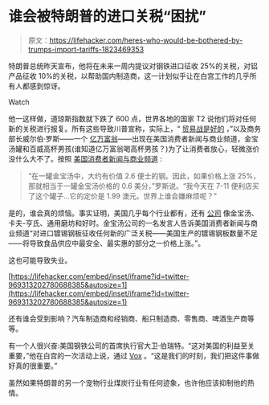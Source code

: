 # 谁会被特朗普的进口关税“困扰”

> 原文：<https://lifehacker.com/heres-who-would-be-bothered-by-trumps-import-tariffs-1823469353>

特朗普总统昨天宣布，他将在未来一周内提议对钢铁进口征收 25%的关税，对铝产品征收 10%的关税，以帮助国内制造商，这一计划似乎让在白宫工作的几乎所有人都感到惊讶。

Watch

他一这样做，道琼斯指数就下跌了 600 点，世界各地的国家 T2 说他们将对任何新的关税进行报复。所有这些导致川普宣称，实际上，“ [贸易战是好的](https://www.reuters.com/article/us-usa-trade/trade-wars-are-good-trump-says-defying-global-concern-over-tariffs-idUSKCN1GE1PM) ，”以及商务部长威尔伯·罗斯——一个 [亿万富翁](http://nymag.com/daily/intelligencer/2014/02/i-crashed-a-wall-street-secret-society.html)——出现在美国消费者新闻与商业频道，金宝汤罐和百威高杯男孩(谁知道亿万富翁喝高杯男孩？)为了让消费者放心，轻微涨价没什么大不了。按照 [美国消费者新闻与商业频道](https://www.cnbc.com/2018/03/02/wilbur-ross-tariffs-are-nbd-but-campbells-says-cans-will-cost-more.html) :

> “在一罐金宝汤中，大约有价值 2.6 便士的钢。因此，如果价格上涨 25%，那就相当于一罐金宝汤价格的 0.6 美分，”罗斯说。“我今天在 7-11 便利店买了这个罐子...它的定价是 1.99 澳元。世界上谁会嫌麻烦呢？”

是的，谁会真的烦恼。事实证明，美国几乎每个行业都有，还有 [公司](https://www.cnbc.com/2018/03/02/wilbur-ross-tariffs-are-nbd-but-campbells-says-cans-will-cost-more.html) 像金宝汤、卡夫-亨氏、通用磨坊和好时。金宝汤公司的一名发言人告诉美国消费者新闻与商业频道“对进口镀锡钢板征收任何新的广泛关税——美国生产的镀锡钢板数量不足——将导致食品供应中最安全、最实惠的部分之一价格上涨。”。

这也可能导致失业。

 [https://lifehacker.com/embed/inset/iframe?id=twitter-969313202780688385&autosize=1](https://lifehacker.com/embed/inset/iframe?id=twitter-969313202780688385&autosize=1) 

还有谁会受到影响？汽车制造商和经销商、船只制造商、零售商、啤酒生产商等等。

有一个人很兴奋:美国钢铁公司的首席执行官大卫·伯瑞特。“这对美国的利益至关重要，”他在白宫的一次活动上说，通过 [Vox](https://www.vox.com/policy-and-politics/2018/3/2/17070816/trump-steel-aluminum-tariffs-businesses) 。“这是我们的时刻，我们把这件事做好真的很重要。”

虽然如果特朗普的另一个宠物行业煤炭行业有任何迹象，也许他应该抑制他的热情。